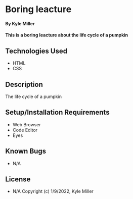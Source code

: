 # Boring leacture

#### By Kyle Miller

#### This is a boring leacture about the life cycle of a pumpkin

## Technologies Used

* HTML
* CSS

## Description

The life cycle of a pumpkin

## Setup/Installation Requirements

* Web Browser
* Code Editor
* Eyes

## Known Bugs

* N/A

## License

* N/A
Copyright (c) 1/9/2022, Kyle Miller 